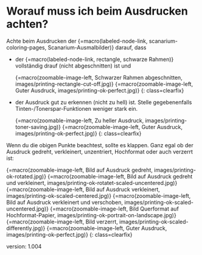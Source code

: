 # Worauf muss ich beim Ausdrucken achten?

Achte beim Ausdrucken der {=macro(labeled-node-link, scanarium-coloring-pages, Scanarium-Ausmalbilder)} darauf, dass

* der {=macro(labeled-node-link, rectangle, schwarze Rahmen)} vollständig drauf (nicht abgeschnitten) ist und

    {=macro(zoomable-image-left, Schwarzer Rahmen abgeschnitten, images/printing-rectangle-cut-off.jpg)}
    {=macro(zoomable-image-left, Guter Ausdruck, images/printing-ok-perfect.jpg)}
{: class=clearfix}

* der Ausdruck gut zu erkennen (nicht zu hell) ist.
    Stelle gegebenenfalls Tinten-/Tonerspar-Funktionen weniger stark ein.

    {=macro(zoomable-image-left, Zu heller Ausdruck, images/printing-toner-saving.jpg)}
    {=macro(zoomable-image-left, Guter Ausdruck, images/printing-ok-perfect.jpg)}
{: class=clearfix}

Wenn du die obigen Punkte beachtest, sollte es klappen.
Ganz egal ob der Ausdruck gedreht, verkleinert, unzentriert, Hochformat oder auch verzerrt ist:

{=macro(zoomable-image-left, Bild auf Ausdruck gedreht, images/printing-ok-rotated.jpg)}
{=macro(zoomable-image-left, Bild auf Ausdruck gedreht und verkleinert, images/printing-ok-rotatet-scaled-uncentered.jpg)}
{=macro(zoomable-image-left, Bild auf Ausdruck verkleinert, images/printing-ok-scaled-centered.jpg)}
{=macro(zoomable-image-left, Bild auf Ausdruck verkleinert und verschoben, images/printing-ok-scaled-uncentered.jpg)}
{=macro(zoomable-image-left, Bild Querformat auf Hochformat-Papier, images/printing-ok-portrait-on-landscape.jpg)}
{=macro(zoomable-image-left, Bild verzerrt, images/printing-ok-scaled-differently.jpg)}
{=macro(zoomable-image-left, Guter Ausdruck, images/printing-ok-perfect.jpg)}
{: class=clearfix}


version: 1.004
